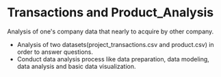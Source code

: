# Transactions and Product_Analysis

Analysis of one's company data that nearly to acquire by other company.

- Analysis of two datasets(project_transactions.csv and product.csv) in order to answer questions.
- Conduct data analysis process like data preparation, data modeling, data analysis and basic data visualization.
